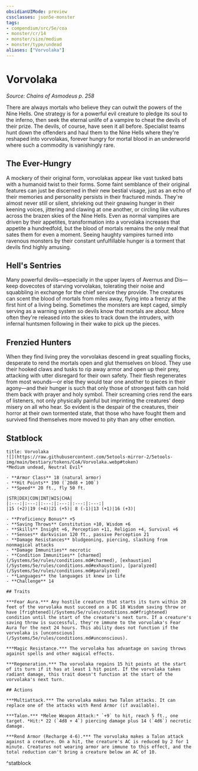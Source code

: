 ```yaml
---
obsidianUIMode: preview
cssclasses: json5e-monster
tags:
- compendium/src/5e/coa
- monster/cr/14
- monster/size/medium
- monster/type/undead
aliases: ["Vorvolaka"]
---
```

# Vorvolaka
*Source: Chains of Asmodeus p. 258*  

There are always mortals who believe they can outwit the powers of the Nine Hells. One strategy is for a powerful evil creature to pledge its soul to the inferno, then seek the eternal unlife of a vampire to cheat the devils of their prize. The devils, of course, have seen it all before. Specialist teams hunt down the offenders and haul them to the Nine Hells where they're reshaped into vorvolakas, forever hungry for mortal blood in an underworld where such a commodity is vanishingly rare.

## The Ever-Hungry

A mockery of their original form, vorvolakas appear like vast tusked bats with a humanoid twist to their forms. Some faint semblance of their original features can just be discerned in their new bestial visage, just as an echo of their memories and personality persists in their fractured minds. They're almost never still or silent, shrieking out their gnawing hunger in their keening voices, jittering and clawing at one another, or circling like vultures across the brazen skies of the Nine Hells. Even as normal vampires are driven by their appetites, transformation into a vorvolaka increases that appetite a hundredfold, but the blood of mortals remains the only meal that sates them for even a moment. Seeing haughty vampires turned into ravenous monsters by their constant unfulfillable hunger is a torment that devils find highly amusing.

## Hell's Sentries

Many powerful devils—especially in the upper layers of Avernus and Dis—keep dovecotes of starving vorvolakas, tolerating their noise and squabbling in exchange for the chief service they provide. The creatures can scent the blood of mortals from miles away, flying into a frenzy at the first hint of a living being. Sometimes the monsters are kept caged, simply serving as a warning system so devils know that mortals are about. More often they're released into the skies to track down the intruders, with infernal huntsmen following in their wake to pick up the pieces.

## Frenzied Hunters

When they find living prey the vorvolakas descend in great squalling flocks, desperate to rend the mortals open and glut themselves on blood. They use their hooked claws and tusks to rip away armor and open up their prey, attacking with utter disregard for their own safety. Their flesh regenerates from most wounds—or else they would tear one another to pieces in their agony—and their hunger is such that only those of strongest faith can hold them back with prayer and holy symbol. Their screaming cries rend the ears of listeners, not only physically painful but imprinting the creatures' deep misery on all who hear. So evident is the despair of the creatures, their horror at their own tormented state, that those who have fought them and survived find themselves more moved to pity than any other emotion.

## Statblock

```ad-statblock
title: Vorvolaka
![](https://raw.githubusercontent.com/5etools-mirror-2/5etools-img/main/bestiary/tokens/CoA/Vorvolaka.webp#token)
*Medium undead, Neutral Evil*

- **Armor Class** 18 (natural armor)
- **Hit Points** 190 (`20d8 + 100`)
- **Speed** 20 ft., fly 50 ft.

|STR|DEX|CON|INT|WIS|CHA|
|:---:|:---:|:---:|:---:|:---:|:---:|
|15 (+2)|19 (+4)|21 (+5)| 8 (-1)|13 (+1)|16 (+3)|

- **Proficiency Bonus** +5
- **Saving Throws** Constitution +10, Wisdom +6
- **Skills** Insight +6, Perception +11, Religion +4, Survival +6
- **Senses** darkvision 120 ft., passive Perception 21
- **Damage Resistances** bludgeoning, piercing, slashing from nonmagical attacks
- **Damage Immunities** necrotic
- **Condition Immunities** [charmed](/Systems/5e/rules/conditions.md#charmed), [exhaustion](/Systems/5e/rules/conditions.md#exhaustion), [paralyzed](/Systems/5e/rules/conditions.md#paralyzed)
- **Languages** the languages it knew in life
- **Challenge** 14

## Traits

***Fear Aura.*** Any hostile creature that starts its turn within 20 feet of the vorvolaka must succeed on a DC 18 Wisdom saving throw or have [frightened](/Systems/5e/rules/conditions.md#frightened) condition until the start of the creature's next turn. If a creature's saving throw is successful, they're immune to the vorvolaka's Fear Aura for the next 24 hours. This ability does not function if the vorvolaka is [unconscious](/Systems/5e/rules/conditions.md#unconscious).

***Magic Resistance.*** The vorvolaka has advantage on saving throws against spells and other magical effects.

***Regeneration.*** The vorvolaka regains 15 hit points at the start of its turn if it has at least 1 hit point. If the vorvolaka takes radiant damage, this trait doesn't function at the start of the vorvolaka's next turn.

## Actions

***Multiattack.*** The vorvolaka makes two Talon attacks. It can replace one of the attacks with Rend Armor (if available).

***Talon.*** *Melee Weapon Attack:* `+9` to hit, reach 5 ft., one target. *Hit:* 22 (`4d8 + 4`) piercing damage plus 14 (`4d6`) necrotic damage.

***Rend Armor (Recharge 4-6).*** The vorvolaka makes a Talon attack against a creature. On a hit, the creature's AC is reduced by 2 for 1 minute. Creatures not wearing armor are immune to this effect, and the total reduction can't bring a creature below an AC of 10.
```
^statblock
